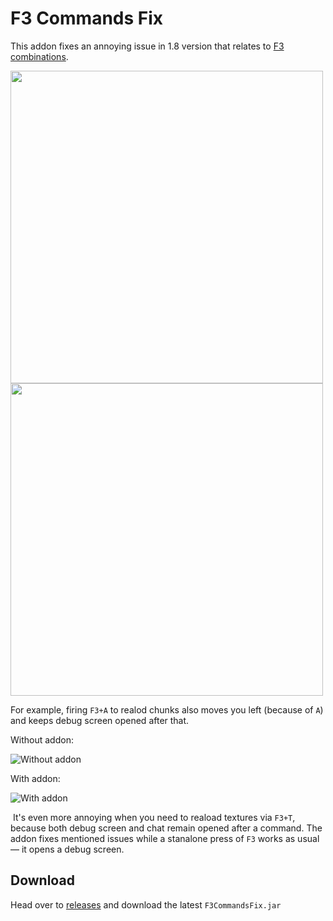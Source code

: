 # F3 Commands Fix
This addon fixes an annoying issue in 1.8 version that relates to [F3 combinations](https://minecraft-archive.fandom.com/wiki/Debug_Screen#Commands).

<img src="https://user-images.githubusercontent.com/19906474/210127046-a1972c14-f700-4f99-908c-0ebecacb5032.png" width="500">
<img src="https://user-images.githubusercontent.com/19906474/210127056-b9b422bc-a455-40b5-9fea-4ec4f828197f.png" width="500">

For example, firing `F3+A` to realod chunks also moves you left (because of `A`) and keeps debug screen opened after that.

Without addon:

![Without addon](https://user-images.githubusercontent.com/19906474/210127067-ca0a10e1-4816-4b1e-8c8a-5091ed5f0ba3.gif)

With addon:

![With addon](https://user-images.githubusercontent.com/19906474/210127082-8fa5d2e7-2ac0-43cc-9669-df59dd3becff.gif)

­
It's even more annoying when you need to reaload textures via `F3+T`, because both debug screen and chat remain opened after a command.
The addon fixes mentioned issues while a stanalone press of `F3` works as usual — it opens a debug screen.


## Download
Head over to [releases](https://github.com/Wector11211/F3CommandsFix-1.8.9/releases) and download the latest `F3CommandsFix.jar`


